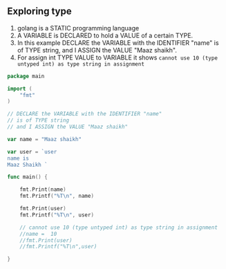 ## Exploring type  
1. golang is a STATIC programming language
1. A VARIABLE is DECLARED to hold a VALUE of a certain TYPE.  
1. In this example DECLARE the VARIABLE with the IDENTIFIER "name"  is of TYPE string, and I ASSIGN the VALUE "Maaz shaikh".  
1. For assign int TYPE VALUE to VARIABLE it shows `cannot use 10 (type untyped int) as type string in assignment`   

```go
package main

import (
	"fmt"
)

// DECLARE the VARIABLE with the IDENTIFIER "name"
// is of TYPE string
// and I ASSIGN the VALUE "Maaz shaikh"

var name = "Maaz shaikh"

var user = `user 
name is
Maaz Shaikh `

func main() {

	fmt.Print(name)
	fmt.Printf("%T\n", name)

	fmt.Print(user)
	fmt.Printf("%T\n", user)

	// cannot use 10 (type untyped int) as type string in assignment
	//name =  10
	//fmt.Print(user)
	//fmt.Printf("%T\n",user)

}
```